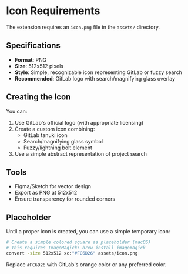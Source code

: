 # Icon Requirements

The extension requires an `icon.png` file in the `assets/` directory.

## Specifications

- **Format**: PNG
- **Size**: 512x512 pixels
- **Style**: Simple, recognizable icon representing GitLab or fuzzy search
- **Recommended**: GitLab logo with search/magnifying glass overlay

## Creating the Icon

You can:

1. Use GitLab's official logo (with appropriate licensing)
2. Create a custom icon combining:
   - GitLab tanuki icon
   - Search/magnifying glass symbol
   - Fuzzy/lightning bolt element
3. Use a simple abstract representation of project search

## Tools

- Figma/Sketch for vector design
- Export as PNG at 512x512
- Ensure transparency for rounded corners

## Placeholder

Until a proper icon is created, you can use a simple temporary icon:

```bash
# Create a simple colored square as placeholder (macOS)
# This requires ImageMagick: brew install imagemagick
convert -size 512x512 xc:"#FC6D26" assets/icon.png
```

Replace `#FC6D26` with GitLab's orange color or any preferred color.
